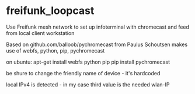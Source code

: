 # freifunk_loopcast
Use Freifunk mesh network to set up infoterminal with chromecast and feed from local client workstation

Based on github.com/balloob/pychromecast from Paulus Schoutsen
makes use of webfs, python, pip, pychromecast

on ubuntu:
apt-get install webfs python pip 
pip install pychromecast

be shure to change the friendly name of device - it's hardcoded

local IPv4 is detected - in my case third value is the needed wlan-IP
